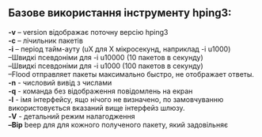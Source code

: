 ## Базове використання інструменту hping3:  
**-v** – version відображає поточну версію hping3  
**-c** – лічильник пакетів  
**-i** – період тайм-ауту (uX для X мікросекунд, наприклад -i u1000)  
   –Швидкі псевдоніми для -i u10000 (10 пакетов в секунду)  
   –Швидкі псевдоніми для -i u1000 (100 пакетов в секунду)  
   –Flood отправляет пакеты максимально быстро, не отображает ответы.  
**-n** - числовий вивід з числами  
**-q** - команда без відображення повідомлень на екран  
**-I** - імя інтерфейсу, ящо нічого не визначено, по замовчуванню використовується вказаний вище інтерфейз шлюзу.  
**-V** - детальний режим налагодження  
**–Bip** beep для для кожного полученого пакету, який задовільняє  
